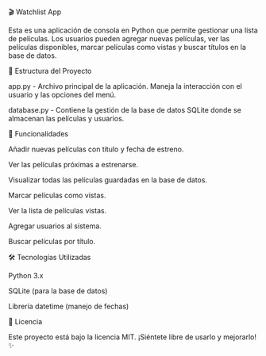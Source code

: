 🎬 Watchlist App

Esta es una aplicación de consola en Python que permite gestionar una lista de películas. Los usuarios pueden agregar nuevas películas, ver las películas disponibles, marcar películas como vistas y buscar títulos en la base de datos.

📂 Estructura del Proyecto

app.py - Archivo principal de la aplicación. Maneja la interacción con el usuario y las opciones del menú.

database.py - Contiene la gestión de la base de datos SQLite donde se almacenan las películas y usuarios.

📌 Funcionalidades

Añadir nuevas películas con título y fecha de estreno.

Ver las películas próximas a estrenarse.

Visualizar todas las películas guardadas en la base de datos.

Marcar películas como vistas.

Ver la lista de películas vistas.

Agregar usuarios al sistema.

Buscar películas por título.

🛠 Tecnologías Utilizadas

Python 3.x

SQLite (para la base de datos)

Librería datetime (manejo de fechas)

📄 Licencia

Este proyecto está bajo la licencia MIT. ¡Siéntete libre de usarlo y mejorarlo! ✨

